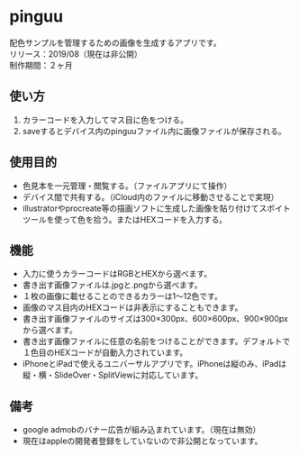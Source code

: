 # pinguu
配色サンプルを管理するための画像を生成するアプリです。  
リリース：2019/08（現在は非公開）  
制作期間：２ヶ月  

## 使い方
1. カラーコードを入力してマス目に色をつける。  
2. saveするとデバイス内のpinguuファイル内に画像ファイルが保存される。

## 使用目的
+ 色見本を一元管理・閲覧する。（ファイルアプリにて操作）
+ デバイス間で共有する。（iCloud内のファイルに移動させることで実現）　　
+ illustratorやprocreate等の描画ソフトに生成した画像を貼り付けてスポイトツールを使って色を拾う。またはHEXコードを入力する。

## 機能
+ 入力に使うカラーコードはRGBとHEXから選べます。
+ 書き出す画像ファイルは.jpgと.pngから選べます。
+ １枚の画像に載せることのできるカラーは1〜12色です。
+ 画像のマス目内のHEXコードは非表示にすることもできます。
+ 書き出す画像ファイルのサイズは300×300px、600×600px、900×900pxから選べます。
+ 書き出す画像ファイルに任意の名前をつけることができます。デフォルトで１色目のHEXコードが自動入力されています。
+ iPhoneとiPadで使えるユニバーサルアプリです。iPhoneは縦のみ、iPadは縦・横・SlideOver・SplitViewに対応しています。

## 備考
+ google admobのバナー広告が組み込まれています。（現在は無効）
+ 現在はappleの開発者登録をしていないので非公開となっています。
